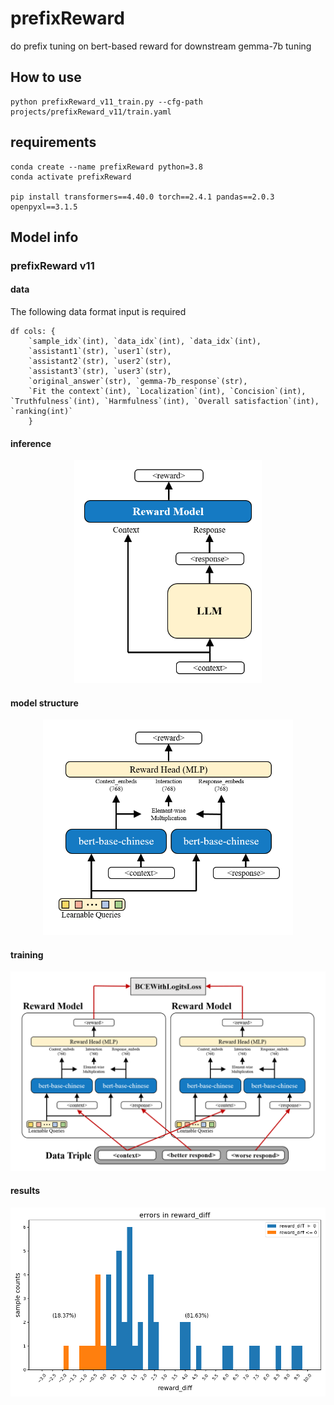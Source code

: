 # prefixReward
do prefix tuning on bert-based reward for downstream gemma-7b tuning

## How to use
```shell
python prefixReward_v11_train.py --cfg-path projects/prefixReward_v11/train.yaml
```
## requirements
```shell
conda create --name prefixReward python=3.8
conda activate prefixReward

pip install transformers==4.40.0 torch==2.4.1 pandas==2.0.3 openpyxl==3.1.5
```

## Model info
### prefixReward v11
#### data
The following data format input is required
```
df cols: {
    `sample_idx`(int), `data_idx`(int), `data_idx`(int), 
    `assistant1`(str), `user1`(str), 
    `assistant2`(str), `user2`(str), 
    `assistant3`(str), `user3`(str), 
    `original_answer`(str), `gemma-7b_response`(str), 
    `Fit the context`(int), `Localization`(int), `Concision`(int), `Truthfulness`(int), `Harmfulness`(int), `Overall satisfaction`(int), `ranking(int)`
    }
```

#### inference
<div align="center">
  <img src="https://github.com/yasaisen/prefixReward/blob/main/doc/prefixReward_v11/prefixReward_v11_inference.png" alt="inference" width="300">
</div>

#### model structure
<div align="center">
  <img src="https://github.com/yasaisen/prefixReward/blob/main/doc/prefixReward_v11/prefixReward_v11_model.png" alt="model structure" width="400">
</div>

#### training
<div align="center">
  <img src="https://github.com/yasaisen/prefixReward/blob/main/doc/prefixReward_v11/prefixReward_v11_training.png" alt="training" width="600">
</div>

#### results
<div align="center">
  <img src="https://github.com/yasaisen/prefixReward/blob/main/doc/prefixReward_v11/reward_diff_plot.png" alt="training" width="600">
</div>
